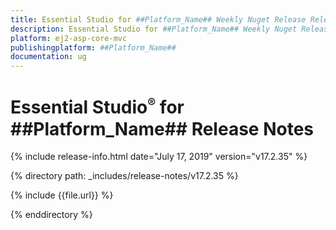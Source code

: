 ```yaml
---
title: Essential Studio for ##Platform_Name## Weekly Nuget Release Release Notes  
description: Essential Studio for ##Platform_Name## Weekly Nuget Release Release Notes  
platform: ej2-asp-core-mvc
publishingplatform: ##Platform_Name##
documentation: ug
---
```


# Essential Studio<sup style="font-size:70%">&reg;</sup> for  ##Platform_Name##  Release Notes  

{% include release-info.html date="July 17, 2019"   version="v17.2.35"  %} 

{% directory path: _includes/release-notes/v17.2.35 %}

{% include {{file.url}} %}

{% enddirectory %}
